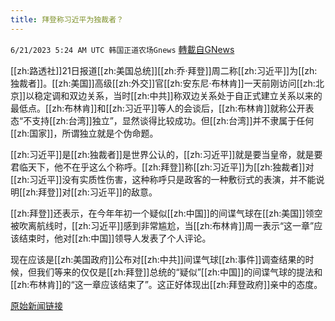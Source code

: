 ```yaml
---
title: 拜登称习近平为独裁者？
---
```

`6/21/2023 5:24 AM UTC 韩国正道农场Gnews` [轉載自GNews](https://gnews.org/articles/1399557)

[[zh:路透社]]21日报道[[zh:美国总统]][[zh:乔·拜登]]周二称[[zh:习近平]]为[[zh:独裁者]]。[[zh:美国]]高级[[zh:外交]]官[[zh:安东尼·布林肯]]一天前刚访问[[zh:北京]]以稳定调和双边关系，当时[[zh:中共]]称双边关系处于自正式建立关系以来的最低点。[[zh:布林肯]]和[[zh:习近平]]等人的会谈后，[[zh:布林肯]]就称公开表态“不支持[[zh:台湾]]独立”，显然谈得比较成功。但[[zh:台湾]]并不隶属于任何[[zh:国家]]，所谓独立就是个伪命题。

[[zh:习近平]]是[[zh:独裁者]]是世界公认的，[[zh:习近平]]就是要当皇帝，就是要君临天下，他不在乎这么个称呼。[[zh:拜登]]称[[zh:习近平]]为[[zh:独裁者]]对[[zh:习近平]]没有实质性伤害，这种称呼只是政客的一种敷衍式的表演，并不能说明[[zh:拜登]]对[[zh:习近平]]的敌意。

[[zh:拜登]]还表示，在今年年初一个疑似[[zh:中国]]的间谍气球在[[zh:美国]]领空被吹离航线时，[[zh:习近平]]感到非常尴尬，当[[zh:布林肯]]周一表示“这一章”应该结束时，他对[[zh:中国]]领导人发表了个人评论。

现在应该是[[zh:美国政府]]公布对[[zh:中共]]间谍气球[[zh:事件]]调查结果的时候，但我们等来的仅仅是[[zh:拜登]]总统的“疑似”[[zh:中国]]的间谍气球的提法和[[zh:布林肯]]的“这一章应该结束了”。这正好体现出[[zh:拜登政府]]亲中的态度。

[原始新闻链接](https://www.reuters.com/world/biden-calls-chinese-president-xi-dictator-2023-06-21/)
